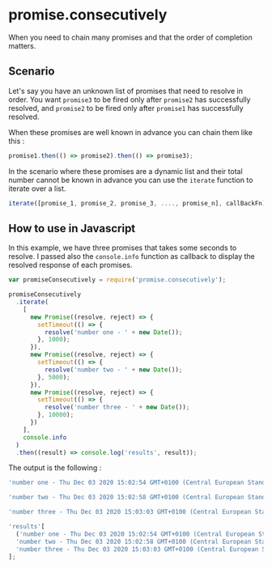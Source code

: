 # promise.consecutively

When you need to chain many promises and that the order of completion matters.

## Scenario

Let's say you have an unknown list of promises that need to resolve in order. You want `promise3` to be fired only after `promise2` has successfully resolved, and `promise2` to be fired only after `promise1` has successfully resolved.

When these promises are well known in advance you can chain them like this :

```js
promise1.then(() => promise2).then(() => promise3);
```

In the scenario where these promises are a dynamic list and their total number cannot be known in advance you can use the `iterate` function to iterate over a list.

```js
iterate([promise_1, promise_2, promise_3, ...., promise_n], callBackFn).then(()=>{})

```

## How to use in Javascript

In this example, we have three promises that takes some seconds to resolve.
I passed also the `console.info` function as callback to display the resolved response of each promises.

```js
var promiseConsecutively = require('promise.consecutively');

promiseConsecutively
  .iterate(
    [
      new Promise((resolve, reject) => {
        setTimeout(() => {
          resolve('number one - ' + new Date());
        }, 1000);
      }),
      new Promise((resolve, reject) => {
        setTimeout(() => {
          resolve('number two - ' + new Date());
        }, 5000);
      }),
      new Promise((resolve, reject) => {
        setTimeout(() => {
          resolve('number three - ' + new Date());
        }, 10000);
      })
    ],
    console.info
  )
  .then((result) => console.log('results', result));
```

The output is the following :

```js
'number one - Thu Dec 03 2020 15:02:54 GMT+0100 (Central European Standard Time)';

'number two - Thu Dec 03 2020 15:02:58 GMT+0100 (Central European Standard Time)';

'number three - Thu Dec 03 2020 15:03:03 GMT+0100 (Central European Standard Time)';

'results'[
  ('number one - Thu Dec 03 2020 15:02:54 GMT+0100 (Central European Standard Time)',
  'number two - Thu Dec 03 2020 15:02:58 GMT+0100 (Central European Standard Time)',
  'number three - Thu Dec 03 2020 15:03:03 GMT+0100 (Central European Standard Time)')
];
```
